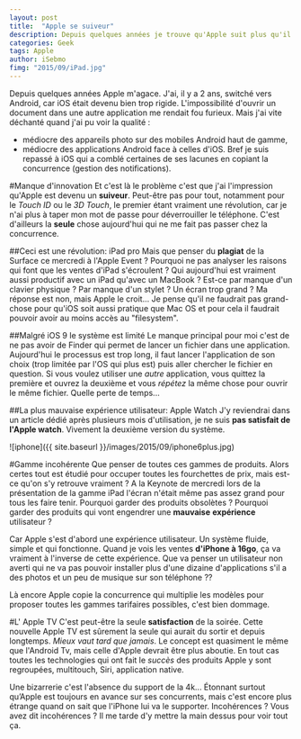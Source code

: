 ```yaml
---
layout: post
title:  "Apple se suiveur"
description: Depuis quelques années je trouve qu'Apple suit plus qu'il n'innove.
categories: Geek
tags: Apple
author: iSebmo
fimg: "2015/09/iPad.jpg"
---
```


Depuis quelques années Apple m'agace. J'ai, il y a 2 ans, switché vers Android, car iOS était devenu bien trop rigide. L'impossibilité d'ouvrir un document dans une autre application me rendait fou furieux. Mais j'ai vite déchanté quand j'ai pu voir la qualité :
* médiocre des appareils photo sur des mobiles Android haut de gamme, 
* médiocre des applications Android face à celles d'iOS. 
Bref je suis repassé à iOS qui a comblé certaines de ses lacunes en copiant la concurrence (gestion des notifications). 

#Manque d'innovation 
Et c'est là le problème c'est que j'ai l'impression qu'Apple est devenu un **suiveur**. Peut-être pas pour tout, notamment pour le *Touch ID* ou le *3D Touch*, le premier étant vraiment une révolution, car je n'ai plus à taper mon mot de passe pour déverrouiller le téléphone. C'est d'ailleurs la **seule** chose aujourd'hui qui ne me fait pas passer chez la concurrence. 

##Ceci est une révolution: iPad pro
Mais que penser du **plagiat** de la Surface ce mercredi à l'Apple Event ? Pourquoi ne pas analyser les raisons qui font que les ventes d'iPad s'écroulent ? Qui aujourd'hui est vraiment aussi productif avec un iPad qu'avec un MacBook ? Est-ce par manque d'un clavier physique ? Par manque d'un stylet ? Un écran trop grand ? Ma réponse est non, mais Apple le croit... 
Je pense qu'il ne faudrait pas grand-chose pour qu'iOS soit aussi pratique que Mac OS et pour cela il faudrait pouvoir avoir au moins accès au "filesystem". 

##Malgré iOS 9 le système est limité 
Le manque principal pour moi c'est de ne pas avoir de Finder qui permet de lancer un fichier dans une application. Aujourd'hui le processus est trop long, il faut lancer l'application de son choix (trop limitée par l'OS qui plus est) puis aller chercher le fichier en question. Si vous voulez utiliser une *autre* application, vous quittez la première et ouvrez la deuxième et vous *répétez* la même chose pour ouvrir le même fichier. Quelle perte de temps...

##La plus mauvaise expérience utilisateur: Apple Watch
J'y reviendrai dans un article dédié après plusieurs mois d'utilisation, je ne suis **pas satisfait de l'Apple watch**. Vivement la deuxième version du système. 

![iphone]({{ site.baseurl }}/images/2015/09/iphone6plus.jpg)

#Gamme incohérente 
Que penser de toutes ces gammes de produits. Alors certes tout est étudié pour occuper toutes les fourchettes de prix, mais est-ce qu'on s'y retrouve vraiment ? A la Keynote de mercredi lors de la présentation de la gamme iPad l'écran n'était même pas assez grand pour tous les faire tenir. Pourquoi garder des produits obsolètes ? Pourquoi garder des produits qui vont engendrer une **mauvaise** **expérience** utilisateur ?

Car Apple s'est d'abord une expérience utilisateur. Un système fluide, simple et qui fonctionne. Quand je vois les ventes **d'iPhone à 16go**, ça va vraiment à l'inverse de cette expérience. Que va penser un utilisateur non averti qui ne va pas pouvoir installer plus d'une dizaine d'applications s'il a des photos et un peu de musique sur son téléphone ??

Là encore Apple copie la concurrence qui multiplie les modèles pour proposer toutes les gammes tarifaires possibles, c'est bien dommage. 

#L' Apple TV 
C'est peut-être la seule **satisfaction** de la soirée. Cette nouvelle Apple TV est sûrement la seule qui aurait du sortir et depuis longtemps. *Mieux vaut tard que jamais*. Le concept est quasiment le même que l'Android Tv, mais celle d'Apple devrait être plus aboutie. En tout cas toutes les technologies qui ont fait le *succès* des produits Apple y sont regroupées, multitouch, Siri, application native. 

Une bizarrerie c'est l'absence du support de la 4k... Étonnant surtout qu’Apple est toujours en avance sur ses concurrents, mais c'est encore plus étrange quand on sait que l'iPhone lui va le supporter. Incohérences ? Vous avez dit incohérences ?
Il me tarde d'y mettre la main dessus pour voir tout ça. 

